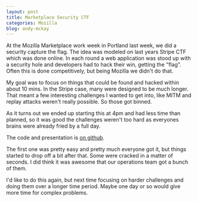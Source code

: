 ```yaml
---
layout: post
title: Marketplace Security CTF
categories: Mozilla
blog: andy-mckay
---
```


At the Mozilla Marketplace work week in Portland last week, we did a security
capture the flag. The idea was modeled on last years Stripe CTF which was done
online. In each round a web application was stood up with a security hole and
developers had to hack their win, getting the "flag". Often this is done
competitively, but being Mozilla we didn't do that.

My goal was to focus on things that could be found and hacked within about 10
mins. In the Stripe case, many were designed to be much longer. That meant a
few interesting challenges I wanted to get into, like MITM and replay attacks
weren't really possible. So those got binned.

As it turns out we ended up starting this at 4pm and had less time than
planned, so it was good the challenges weren't too
hard as everyones brains were already fried by a full day.

The code and presentation is <a href="https://github.com/mozilla/marketplace-ctf">on github</a>.

The first one was pretty easy and pretty much everyone got it, but things
started to drop off a bit after that. Some were cracked in a matter of seconds.
I did think it was awesome that our operations team got a bunch of them.

I'd like to do this again, but next time focusing on harder challenges and
doing them over a longer time period. Maybe one day or so would give more time
for complex problems.

